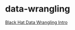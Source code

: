 # data-wrangling
[Black Hat Data Wrangling Intro](http://thoppe.github.io/Presentation-Black-Hack-Data-Wrangling/BHDW_DW_meetup.html)
